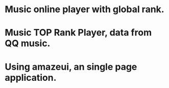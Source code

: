 # Music online player with global rank.
# Music TOP Rank Player, data from QQ music.
# Using amazeui, an single page application.
